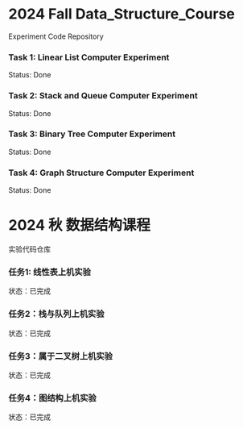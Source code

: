# 2024 Fall Data_Structure_Course
Experiment Code Repository

### Task 1: Linear List Computer Experiment
Status: Done
### Task 2: Stack and Queue Computer Experiment
Status: Done
### Task 3: Binary Tree Computer Experiment
Status: Done
### Task 4: Graph Structure Computer Experiment
Status: Done
# 2024 秋 数据结构课程
实验代码仓库

### 任务1: 线性表上机实验
状态：已完成
### 任务2：栈与队列上机实验
状态：已完成
### 任务3：属于二叉树上机实验
状态：已完成
### 任务4：图结构上机实验
状态：已完成
